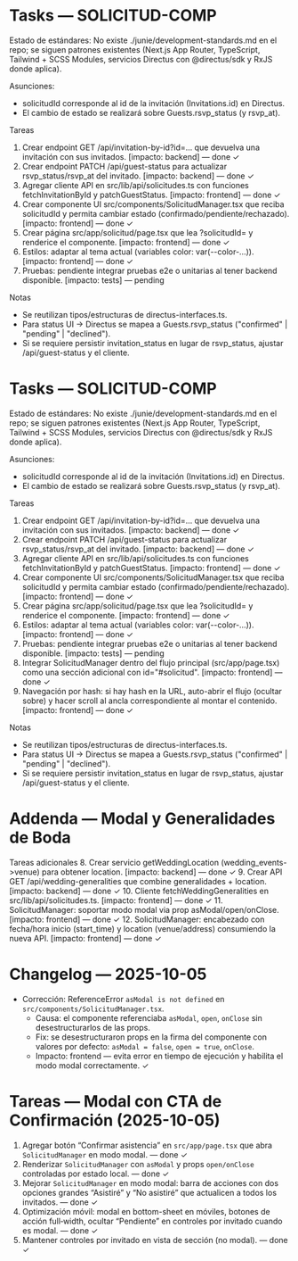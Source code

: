 # Tasks — SOLICITUD-COMP

Estado de estándares: No existe ./junie/development-standards.md en el repo; se siguen patrones existentes (Next.js App Router, TypeScript, Tailwind + SCSS Modules, servicios Directus con @directus/sdk y RxJS donde aplica).

Asunciones:
- solicitudId corresponde al id de la invitación (Invitations.id) en Directus.
- El cambio de estado se realizará sobre Guests.rsvp_status (y rsvp_at).

Tareas
1. Crear endpoint GET /api/invitation-by-id?id=… que devuelva una invitación con sus invitados. [impacto: backend] — done ✓
2. Crear endpoint PATCH /api/guest-status para actualizar rsvp_status/rsvp_at del invitado. [impacto: backend] — done ✓
3. Agregar cliente API en src/lib/api/solicitudes.ts con funciones fetchInvitationById y patchGuestStatus. [impacto: frontend] — done ✓
4. Crear componente UI src/components/SolicitudManager.tsx que reciba solicitudId y permita cambiar estado (confirmado/pendiente/rechazado). [impacto: frontend] — done ✓
5. Crear página src/app/solicitud/page.tsx que lea ?solicitudId= y renderice el componente. [impacto: frontend] — done ✓
6. Estilos: adaptar al tema actual (variables color: var(--color-…)). [impacto: frontend] — done ✓
7. Pruebas: pendiente integrar pruebas e2e o unitarias al tener backend disponible. [impacto: tests] — pending 

Notas
- Se reutilizan tipos/estructuras de directus-interfaces.ts.
- Para status UI -> Directus se mapea a Guests.rsvp_status ("confirmed" | "pending" | "declined").
- Si se requiere persistir invitation_status en lugar de rsvp_status, ajustar /api/guest-status y el cliente.

# Tasks — SOLICITUD-COMP

Estado de estándares: No existe ./junie/development-standards.md en el repo; se siguen patrones existentes (Next.js App Router, TypeScript, Tailwind + SCSS Modules, servicios Directus con @directus/sdk y RxJS donde aplica).

Asunciones:
- solicitudId corresponde al id de la invitación (Invitations.id) en Directus.
- El cambio de estado se realizará sobre Guests.rsvp_status (y rsvp_at).

Tareas
1. Crear endpoint GET /api/invitation-by-id?id=… que devuelva una invitación con sus invitados. [impacto: backend] — done ✓
2. Crear endpoint PATCH /api/guest-status para actualizar rsvp_status/rsvp_at del invitado. [impacto: backend] — done ✓
3. Agregar cliente API en src/lib/api/solicitudes.ts con funciones fetchInvitationById y patchGuestStatus. [impacto: frontend] — done ✓
4. Crear componente UI src/components/SolicitudManager.tsx que reciba solicitudId y permita cambiar estado (confirmado/pendiente/rechazado). [impacto: frontend] — done ✓
5. Crear página src/app/solicitud/page.tsx que lea ?solicitudId= y renderice el componente. [impacto: frontend] — done ✓
6. Estilos: adaptar al tema actual (variables color: var(--color-…)). [impacto: frontend] — done ✓
7. Pruebas: pendiente integrar pruebas e2e o unitarias al tener backend disponible. [impacto: tests] — pending 
8. Integrar SolicitudManager dentro del flujo principal (src/app/page.tsx) como una sección adicional con id="#solicitud". [impacto: frontend] — done ✓
9. Navegación por hash: si hay hash en la URL, auto-abrir el flujo (ocultar sobre) y hacer scroll al ancla correspondiente al montar el contenido. [impacto: frontend] — done ✓

Notas
- Se reutilizan tipos/estructuras de directus-interfaces.ts.
- Para status UI -> Directus se mapea a Guests.rsvp_status ("confirmed" | "pending" | "declined").
- Si se requiere persistir invitation_status en lugar de rsvp_status, ajustar /api/guest-status y el cliente.



# Addenda — Modal y Generalidades de Boda

Tareas adicionales
8. Crear servicio getWeddingLocation (wedding_events->venue) para obtener location. [impacto: backend] — done ✓
9. Crear API GET /api/wedding-generalities que combine generalidades + location. [impacto: backend] — done ✓
10. Cliente fetchWeddingGeneralities en src/lib/api/solicitudes.ts. [impacto: frontend] — done ✓
11. SolicitudManager: soportar modo modal via prop asModal/open/onClose. [impacto: frontend] — done ✓
12. SolicitudManager: encabezado con fecha/hora inicio (start_time) y location (venue/address) consumiendo la nueva API. [impacto: frontend] — done ✓



# Changelog — 2025-10-05
- Corrección: ReferenceError `asModal is not defined` en `src/components/SolicitudManager.tsx`.
  - Causa: el componente referenciaba `asModal`, `open`, `onClose` sin desestructurarlos de las props.
  - Fix: se desestructuraron props en la firma del componente con valores por defecto: `asModal = false`, `open = true`, `onClose`.
  - Impacto: frontend — evita error en tiempo de ejecución y habilita el modo modal correctamente. ✓


# Tareas — Modal con CTA de Confirmación (2025-10-05)
1. Agregar botón “Confirmar asistencia” en `src/app/page.tsx` que abra `SolicitudManager` en modo modal. — done ✓
2. Renderizar `SolicitudManager` con `asModal` y props `open/onClose` controladas por estado local. — done ✓
3. Mejorar `SolicitudManager` en modo modal: barra de acciones con dos opciones grandes “Asistiré” y “No asistiré” que actualicen a todos los invitados. — done ✓
4. Optimización móvil: modal en bottom-sheet en móviles, botones de acción full‑width, ocultar “Pendiente” en controles por invitado cuando es modal. — done ✓
5. Mantener controles por invitado en vista de sección (no modal). — done ✓

